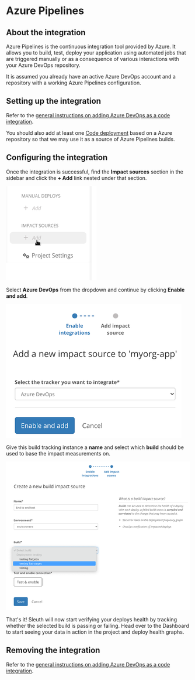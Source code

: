 # Azure Pipelines

## About the integration

Azure Pipelines is the continuous integration tool provided by Azure. It allows you to build, test, deploy your application using automated jobs that are triggered manually or as a consequence of various interactions with your Azure DevOps repository.

It is assumed you already have an active Azure DevOps account and a repository with a working Azure Pipelines configuration.

## Setting up the integration

Refer to the [general instructions on adding Azure DevOps as a code integration](../../code-deployment/azure-devops.md).

You should also add at least one [Code deployment](../../../modeling-your-deployments/code-deployments/) based on a Azure repository so that we may use it as a source of Azure Pipelines builds.

## Configuring the integration

Once the integration is successful, find the **Impact sources** section in the sidebar and click the **+ Add** link nested under that section.

![](../../../.gitbook/assets/impact-sidebar.png)

Select **Azure DevOps** from the dropdown and continue by clicking **Enable and add**.

![](../../../.gitbook/assets/azure-devops-impact-build-provider.png)

Give this build tracking instance a **name** and select which **build** should be used to base the impact measurements on.

![](../../../.gitbook/assets/azure-impact-form.png)

That's it! Sleuth will now start verifying your deploys health by tracking whether the selected build is passing or failing. Head over to the Dashboard to start seeing your data in action in the project and deploy health graphs.

## Removing the integration

Refer to the [general instructions on adding Azure DevOps as a code integration](../../code-deployment/azure-devops.md).

